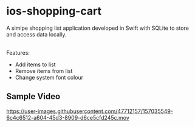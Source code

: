 # ios-shopping-cart

A simlpe shopping list application developed in Swift with SQLite to store and access data locally. 
<br><br>

Features:
<ul>
  <li>Add items to list</li>
  <li>Remove items from list</li>
  <li>Change system font colour</li>
</ul>

## 

<!-- <p float="left" margin="100px">
  <img src="https://user-images.githubusercontent.com/47712157/157034820-df899276-4f93-4a12-a32b-bb4590f8b9e5.jpg" height="500" />
  <img src="https://user-images.githubusercontent.com/47712157/157034826-caa27987-b581-403c-8393-d52022af21d4.jpg" height="500" /> 
  <img src="https://user-images.githubusercontent.com/47712157/157034833-8da569aa-9a6c-4bdc-868c-ff30ab376581.jpg" height="500" />
  <img src="https://user-images.githubusercontent.com/47712157/157037439-adcc355b-5324-407c-baa7-e89e920a9737.jpg" height="500" />
</p> -->

## Sample Video

https://user-images.githubusercontent.com/47712157/157035549-6c4c6512-a604-45d3-8909-d6ce5cfd245c.mov
